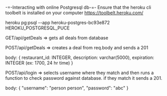 -=-Interacting with online Postgresql db-=-
Ensure that the heroku cli toolbelt is installed on your computer 
https://toolbelt.heroku.com/

heroku pg:psql --app heroku-postgres-bc93e872 HEROKU_POSTGRESQL_PUCE

GET/api/getDeals => gets all deals from database

POST/api/getDeals => creates a deal from req.body and sends a 201

body: {
	restaurant_id: INTEGER,
  	description: varchar(5000),
  	expiration: INTEGER (ex: 1700, 24 hr time) 
	}

POST/api/login => selects username where they match and then runs a function to check password against database. if they match it sends a 201.

body: {
	"username": "person person", 
	"password": "abc"
	}